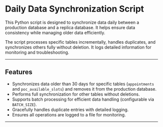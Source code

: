 # Daily Data Synchronization Script

This Python script is designed to synchronize data daily between a production database and a replica database. It helps ensure data consistency while managing older data efficiently.  

The script processes specific tables incrementally, handles duplicates, and synchronizes others fully without deletion. It logs detailed information for monitoring and troubleshooting.

---

## Features

- Synchronizes data older than 30 days for specific tables (`appointments` and `poc_available_slots`) and removes it from the production database.
- Performs full synchronization for other tables without deletions.
- Supports batch processing for efficient data handling (configurable via `BATCH_SIZE`).
- Gracefully handles duplicate entries with detailed logging.
- Ensures all operations are logged to a file for monitoring.

---

